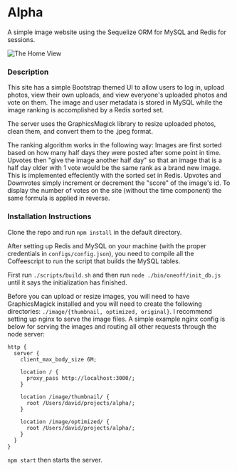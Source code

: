 Alpha
=============

A simple image website using the Sequelize ORM for MySQL and Redis for sessions.

![The Home View](https://www.dropbox.com/s/9cygmrd9imcm1fb/Screenshot%202014-10-28%2012.03.50.png?dl=1 "The homescreen")

### Description

This site has a simple Bootstrap themed UI to allow users to log in, upload photos, view their own uploads, and view everyone's uploaded photos and vote on them. The image and user metadata is stored in MySQL while the image ranking is accomplished by a Redis sorted set.

The server uses the GraphicsMagick library to resize uploaded photos, clean them, and convert them to the .jpeg format.

The ranking algorithm works in the following way: Images are first sorted based on how many half days they were posted after some point in time. Upvotes then "give the image another half day" so that an image that is a half day older with 1 vote would be the same rank as a brand new image. This is implemented effeciently with the sorted set in Redis. Upvotes and Downvotes simply increment or decrement the "score" of the image's id. To display the number of votes on the site (without the time component) the same formula is applied in reverse.

### Installation Instructions

Clone the repo and run `npm install` in the default directory.

After setting up Redis and MySQL on your machine (with the proper credentials in `configs/config.json`), 
you need to compile all the Coffeescript to run the script that builds the MySQL tables. 

First run `./scripts/build.sh` and then run `node ./bin/oneoff/init_db.js` until it says the initialization has finished.

Before you can upload or resize images, you will need to have GraphicsMagick installed and you will need to create the following directories: `./image/{thumbnail, optimized, original}`. I recommend setting up nginx to serve the image files. A simple example nginx config is below for serving the images and routing all other requests through the node server:

```
http {
  server {
    client_max_body_size 6M;
    
    location / {
      proxy_pass http://localhost:3000/;
    }

    location /image/thumbnail/ {
      root /Users/david/projects/alpha/;
    }

    location /image/optimized/ {
      root /Users/david/projects/alpha/;
    }
  }
}
```

`npm start` then starts the server.


